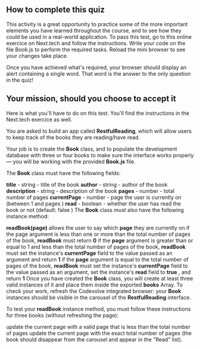 ## How to complete this quiz

This activity is a great opportunity to practice some of the more important elements you have learned throughout the course, and to see how they could be used in a real-world application. To pass this test, go to this online exercice on Next.tech and follow the instructions. Write your code on the file Book.js to perform the required tasks. Reload the mini browser to see your changes take place.

Once you have achieved what's required, your browser should display an alert containing a single word. That word is the answer to the only question in the quiz!

## Your mission, should you choose to accept it

Here is what you'll have to do on this test. You'll find the instructions in the Next.tech exercice as well.

You are asked to build an app called **RestfulReading**, which will allow users to keep track of the books they are reading/have read.

Your job is to create the **Book** class, and to populate the development database with three or four books to make sure the interface works properly — you will be working with the provided **Book.js** file.

The **Book** class must have the following fields:

**title** - string - title of the book
**author** - string - author of the book
**description** - string - description of the book
**pages** - number - total number of pages
**currentPage** - number - page the user is currently on (between 1 and pages )
**read** - boolean - whether the user has read the book or not (default: false )
The **Book** class must also have the following instance method:

**readBook(page)**
allows the user to say which **page** they are currently on
if the page argument is less than one or more than the total number of pages of the book, **readBook** must return **0**
if the **page** argument is greater than or equal to 1 and less than the total number of pages of the book, **readBook** must set the instance's **currentPage** field to the value passed as an argument and return **1**
if the **page** argument is equal to the total number of pages of the book, **readBook** must set the instance's **currentPage** field to the value passed as an argument, set the instance's **read** field to **true** , and return **1**
Once you have created the **Book** class, you will create at least three valid instances of it and place them inside the exported **books** Array. To check your work, refresh the Codevolve integrated browser: your **Book** instances should be visible in the carousel of the **RestfulReading** interface.

To test your **readBook** instance method, you must follow these instructions for three books (without refreshing the page):

update the current page with a valid page that is less than the total number of pages
update the current page with the exact total number of pages (the book should disappear from the carousel and appear in the "Read" list).
